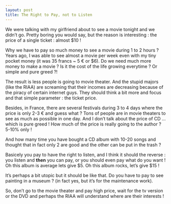 ```yaml
---
layout: post
title: The Right to Pay, not to Listen
---
```


We were talking with my girlfriend about to see a movie tonight and we didn’t go. Pretty boring you would say, but the reason is interesting : the price of a single ticket : almost $10 !

Why we have to pay so much money to see a movie during 1 to 2 hours ? Years ago, I was able to see almost a movie per week even with my tiny pocket money (it was 35 francs ~ 5 € or $6). Do we need much more money to make a movie ? Is it the cost of the life growing everytime ? Or simple and pure greed ?!

The result is less people is going to movie theater. And the stupid majors (like the RIAA) are screaming that their incomes are decreasing because of the piracy of certain internet guys. They should think a bit more and focus and that simple parameter : the ticket price.

Besides, in France, there are several festivals during 3 to 4 days where the price is only 2-3 € and guess what ? Tons of people are in movie theaters to see as much as possible in one day. And I don’t talk about the price of CD … which is pure greed ! How much of the price is really going to the author ? 5-10% only !

And how many time you have bought a CD album with 10-20 songs and thought that in fact only 2 are good and the other can be put in the trash ?

Basicely you pay to have the right to listen, and I think it should the reverse : you listen and <strong>then</strong> you can pay, or you should even pay what do you want ! Oh this album is average lets give $5. Oh this album rocks, let’s give $15 !

It’s perhaps a bit utopic but it should be like that. Do you have to pay to see painting in a museum ? (in fact yes, but it’s for the maintenance work).

So, don’t go to the movie theater and pay high price, wait for the tv version or the DVD and perhaps the RIAA will understand where are their interests !